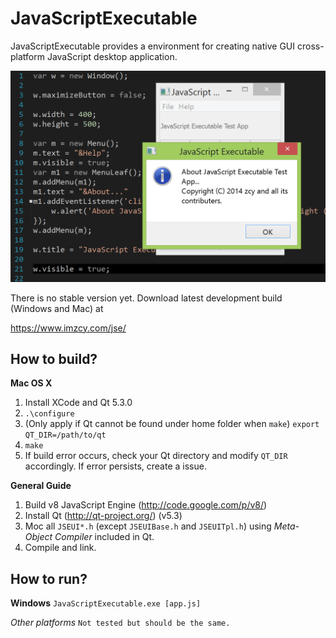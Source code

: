 JavaScriptExecutable
====================

JavaScriptExecutable provides a environment for creating native GUI cross-platform JavaScript desktop application.

<img src="doc/images/jse.png?raw=true" alt="Screen Shot" width="522px" />

There is no stable version yet. Download latest development build (Windows and Mac) at

https://www.imzcy.com/jse/

How to build?
--------------------

**Mac OS X**

1. Install XCode and Qt 5.3.0
2. `.\configure`
3. (Only apply if Qt cannot be found under home folder when `make`) `export QT_DIR=/path/to/qt`
4. `make`
5. If build error occurs, check your Qt directory and modify `QT_DIR` accordingly. If error persists, create a issue.
 
**General Guide**

1. Build v8 JavaScript Engine (http://code.google.com/p/v8/)
2. Install Qt (http://qt-project.org/) (v5.3)
3. Moc all `JSEUI*.h` (except `JSEUIBase.h` and `JSEUITpl.h`) using *Meta-Object Compiler* included in Qt.
4. Compile and link.

How to run?
--------------------

**Windows** `JavaScriptExecutable.exe [app.js]`

*Other platforms* `Not tested but should be the same.`
